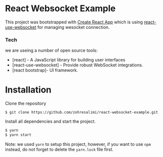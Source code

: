 # React Websocket Example

This project was bootstrapped with [Create React App](https://github.com/facebook/create-react-app) which is using [react-use-websocket](https://www.npmjs.com/package/react-use-websocket) for managing wesocket connection.

### Tech

we are useing a number of open source tools:

- [react] - A JavaScript library for building user interfaces
- [react-use-websocket] - Provide robust WebSocket integrations.
- [react bootstrap]- UI framework.

# Installation

Clone the repository

```
$ git clone https://github.com/zohresalimi/react-websocket-example.git
```

Install all dependencies and start the project.

```sh
$ yarn
$ yarn start
```

Note: we used `yarn` to setup this project, however, if you want to use `npm` instead, do not forget to delete the `yarn.lock` file first.
